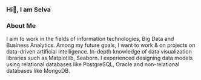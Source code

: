 ### Hi👋, I am Selva

<!--
**selvataas/selvataas** is a ✨ _special_ ✨ repository because its `README.md` (this file) appears on your GitHub profile.

Here are some ideas to get you started:

- 🔭 I’m currently working on Data Science and Machine Learning
- 🌱 I’m currently learning Deep Learning
 
-->

### About  Me 

I aim to work in the fields of information technologies, Big Data and Business Analytics. Among my future goals, I want to work & on projects on data-driven artificial intelligence. In-depth knowledge of data visualization libraries such as Matplotlib, Seaborn. I experienced designing data models using relational databases like PostgreSQL, Oracle and non-relational databases like MongoDB.

